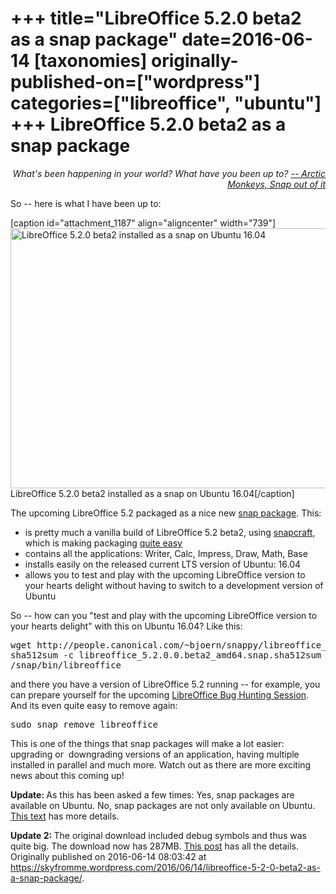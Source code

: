 +++
title="LibreOffice 5.2.0 beta2 as a snap package"
date=2016-06-14
[taxonomies]
originally-published-on=["wordpress"]
categories=["libreoffice", "ubuntu"]
+++
LibreOffice 5.2.0 beta2 as a snap package
=========================================

<p style="text-align:right;"><em>What's been happening in your world?</em>
<em> What have you been up to?</em>
<em><a href="https://www.youtube.com/watch?v=H8tLS_NOWLs">-- Arctic Monkeys, Snap out of it</a></em></p>
<p style="text-align:left;">So -- here is what I have been up to:</p>


[caption id="attachment_1187" align="aligncenter" width="739"]<a href="https://skyfromme.files.wordpress.com/2016/06/libreoffice-5-2snap.png"><img class="size-large wp-image-1187" src="https://skyfromme.files.wordpress.com/2016/06/libreoffice-5-2snap.png?w=739" alt="LibreOffice 5.2.0 beta2 installed as a snap on Ubuntu 16.04" width="739" height="416" /></a> LibreOffice 5.2.0 beta2 installed as a snap on Ubuntu 16.04[/caption]

The upcoming LibreOffice 5.2 packaged as a nice new <a href="https://developer.ubuntu.com/en/snappy/">snap package</a>. This:
<ul>
	<li>is pretty much a vanilla build of LibreOffice 5.2 beta2, using <a href="https://github.com/ubuntu-core/snapcraft">snapcraft,</a> which is making packaging <a href="https://git.launchpad.net/~bjoern-michaelsen/df-libreoffice/+git/libreoffice-snap-playground/tree/?h=xenial&amp;id=61a7acbd2c71ce34eca0a8f4c221fa47104af002">quite easy</a></li>
	<li>contains all the applications: Writer, Calc, Impress, Draw, Math, Base</li>
	<li>installs easily on the released current LTS version of Ubuntu: 16.04</li>
	<li>allows you to test and play with the upcoming LibreOffice version to your hearts delight without having to switch to a development version of Ubuntu</li>
</ul>
So -- how can you "test and play with the upcoming LibreOffice version to your hearts delight" with this on Ubuntu 16.04? Like this:
<pre>wget http://people.canonical.com/~bjoern/snappy/libreoffice_5.2.0.0.beta2_amd64.snap{,.sha512sum}
sha512sum -c libreoffice_5.2.0.0.beta2_amd64.snap.sha512sum &amp;&amp; sudo snap install --devmode libreoffice_5.2.0.0.beta2_amd64.snap
/snap/bin/libreoffice</pre>
and there you have a version of LibreOffice 5.2 running -- for example, you can prepare yourself for the upcoming <a href="https://blog.documentfoundation.org/blog/2016/06/13/coming-up-the-next-libreoffice-bug-hunting-session/">LibreOffice Bug Hunting Session</a>. And its even quite easy to remove again:
<pre>sudo snap remove libreoffice</pre>
This is one of the things that snap packages will make a lot easier: upgrading or  downgrading versions of an application, having multiple installed in parallel and much more. Watch out as there are more exciting news about this coming up!

<strong>Update: </strong>As this has been asked a few times: Yes, snap packages are available on Ubuntu. No, snap packages are not only available on Ubuntu. <a href="https://insights.ubuntu.com/2016/06/14/universal-snap-packages-launch-on-multiple-linux-distros/">This text</a> has more details.

<strong>Update 2: </strong>The original download included debug symbols and thus was quite big. The download now has 287MB. <a href="https://skyfromme.wordpress.com/2016/06/16/a-third-of-a-libreoffice-snap/">This post</a> has all the details.
Originally published on 2016-06-14 08:03:42 at https://skyfromme.wordpress.com/2016/06/14/libreoffice-5-2-0-beta2-as-a-snap-package/.
